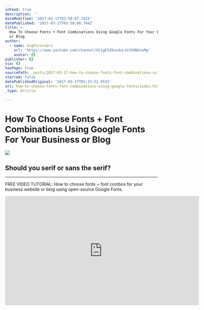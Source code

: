 ```yaml
---
inFeed: true
description: ''
dateModified: '2017-03-17T03:58:07.742Z'
datePublished: '2017-03-17T03:58:08.704Z'
title: >-
  How To Choose Fonts + Font Combinations Using Google Fonts For Your Business
  or Blog
author:
  - name: eightcorners
    url: 'https://www.youtube.com/channel/UC1gE3Z6ovdzLtVJX9NXxoMg'
    avatar: {}
publisher: {}
via: {}
hasPage: true
sourcePath: _posts/2017-03-17-how-to-choose-fonts-font-combinations-using-google-fonts.md
starred: false
datePublishedOriginal: '2017-03-17T03:33:52.053Z'
url: how-to-choose-fonts-font-combinations-using-google-fonts/index.html
_type: Article

---
```

# How To Choose Fonts + Font Combinations Using Google Fonts For Your Business or Blog
![](https://the-grid-user-content.s3-us-west-2.amazonaws.com/b0ba78e6-6c9a-46be-95d3-83d94a5227f9.png)

## Should you serif or sans the serif?

---

FREE VIDEO TUTORIAL: How to choose fonts + font combos for your business website or blog using open-source Google Fonts.

<iframe src="https://cdn.embedly.com/widgets/media.html?src=https%3A%2F%2Fwww.youtube.com%2Fembed%2Fox2b6AtDr3w%3Ffeature%3Doembed&amp;url=http%3A%2F%2Fwww.youtube.com%2Fwatch%3Fv%3Dox2b6AtDr3w&amp;image=https%3A%2F%2Fi.ytimg.com%2Fvi%2Fox2b6AtDr3w%2Fhqdefault.jpg&amp;key=b7d04c9b404c499eba89ee7072e1c4f7&amp;type=text%2Fhtml&amp;schema=youtube" width="640" height="360" scrolling="no" frameborder="0" allowfullscreen="" style=""></iframe>